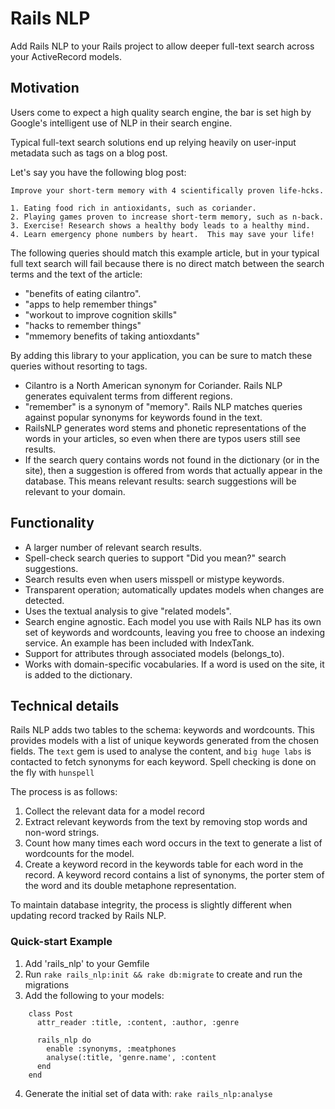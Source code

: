 Rails NLP
====

Add Rails NLP to your Rails project to allow deeper full-text search across
your ActiveRecord models.

## Motivation

Users come to expect a high quality search engine, the bar is
set high by Google's intelligent use of NLP in their search engine.

Typical full-text search solutions end up relying heavily on user-input metadata
such as tags on a blog post.  

Let's say you have the following blog post:

    Improve your short-term memory with 4 scientifically proven life-hcks.

    1. Eating food rich in antioxidants, such as coriander.
    2. Playing games proven to increase short-term memory, such as n-back.
    3. Exercise! Research shows a healthy body leads to a healthy mind.
    4. Learn emergency phone numbers by heart.  This may save your life!

The following queries should match this example article, but in your typical
full text search will fail because there is no direct match between the search
terms and the text of the article:

* "benefits of eating cilantro".
* "apps to help remember things"
* "workout to improve cognition skills"
* "hacks to remember things"
* "mmemory benefits of taking antioxdants"

By adding this library to your application, you can be sure to match these
queries without resorting to tags.

* Cilantro is a North American synonym for Coriander.  Rails NLP generates
  equivalent terms from different regions.
* "remember" is a synonym of "memory".  Rails NLP matches queries against
  popular synonyms for keywords found in the text.
* RailsNLP generates word stems and phonetic representations of the words in
  your articles, so even when there are typos users still see results.
* If the search query contains words not found in the dictionary (or in the
  site), then a suggestion is offered from words that actually appear in the
  database.  This means relevant results: search suggestions will be relevant to
  your domain.

## Functionality

* A larger number of relevant search results.
* Spell-check search queries to support "Did you mean?" search suggestions.
* Search results even when users misspell or mistype keywords.
* Transparent operation; automatically updates models when changes are detected.
* Uses the textual analysis to give "related models".
* Search engine agnostic.  Each model you use with Rails NLP has its own set of
  keywords and wordcounts, leaving you free to choose an indexing service. An
  example has been included with IndexTank.
* Support for attributes through associated models (belongs\_to).
* Works with domain-specific vocabularies.  If a word is used on the site, it is
  added to the dictionary.

## Technical details

Rails NLP adds two tables to the schema: keywords and wordcounts.  This provides
models with a list of unique keywords generated from the chosen fields.  The
`text` gem is used to analyse the content, and `big huge labs` is contacted to
fetch synonyms for each keyword. Spell checking is done on the fly with
`hunspell`

The process is as follows:

1. Collect the relevant data for a model record
2. Extract relevant keywords from the text by removing stop words and non-word
   strings.
3. Count how many times each word occurs in the text to generate a list of
   wordcounts for the model.
4. Create a keyword record in the keywords table for each word in the record. A
   keyword record contains a list of synonyms, the porter stem of the word and
   its double metaphone representation.

To maintain database integrity, the process is slightly different when updating
record tracked by Rails NLP.

### Quick-start Example

1. Add 'rails\_nlp' to your Gemfile
2. Run `rake rails_nlp:init && rake db:migrate` to create and run the migrations
3. Add the following to your models:

````
    class Post
      attr_reader :title, :content, :author, :genre

      rails_nlp do
        enable :synonyms, :meatphones
        analyse(:title, 'genre.name', :content
      end
    end
````

4. Generate the initial set of data with: `rake rails_nlp:analyse`
